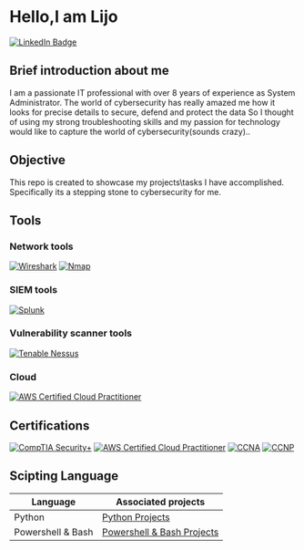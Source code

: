 # Hello,I am Lijo
[![LinkedIn Badge](https://img.shields.io/badge/LinkedIn-Profile-blue?logo=linkedin&style=flat-square)](https://www.linkedin.com/in/lijo-george-62b0b18a/)

## Brief introduction about me

 I am a passionate IT professional with over 8 years of experience as System Administrator. The world of cybersecurity has really amazed me how it looks for precise details to secure, defend and protect the data So I thought of using my strong troubleshooting skills and my passion for technology would like to capture the world of cybersecurity(sounds crazy)..

## Objective
This repo is created to showcase my projects\tasks I have accomplished. Specifically its a stepping stone to cybersecurity for me.

## Tools

### Network tools
[![Wireshark](https://img.shields.io/badge/Wireshark-Protocol%20Analyzer-blue?logo=wireshark&style=flat-square)](https://www.wireshark.org/)
[![Nmap](https://img.shields.io/badge/Nmap-Network%20Scanner-blue?logo=nmap&style=flat-square)](https://nmap.org/)

### SIEM tools
[![Splunk](https://img.shields.io/badge/Splunk-green?logo=splunk&style=flat-square)](https://www.splunk.com/)

### Vulnerability scanner tools
[![Tenable Nessus](https://img.shields.io/badge/Tenable%20Nessus-Vulnerability%20Scanner-darkblue?logo=tenable&style=flat-square)](https://www.tenable.com/products/nessus)

### Cloud
[![AWS Certified Cloud Practitioner](https://img.shields.io/badge/AWS-Cloud%20Practitioner-orange?logo=amazonaws&style=flat-square)](https://aws.amazon.com/certification/certified-cloud-practitioner/)


## Certifications

[![CompTIA Security+](https://img.shields.io/badge/CompTIA-Security%2B-red?logo=comptia&style=flat-square)](https://www.comptia.org/certifications/security)
[![AWS Certified Cloud Practitioner](https://img.shields.io/badge/AWS%20Certified-Cloud%20Practitioner-orange?logo=amazonaws&style=flat-square)](https://aws.amazon.com/certification/certified-cloud-practitioner/)
[![CCNA](https://img.shields.io/badge/CCNA-Certified-008080?logo=cisco&style=flat-square)](Certification_URL)
[![CCNP](https://img.shields.io/badge/CCNP-Certified-008080?logo=cisco&style=flat-square)](Certification_URL)


## Scipting Language
| Language | Associated projects |
|----------|---------------------|
|Python|<a href="https://replit.com/@lijo1314">Python Projects</a>|
| Powershell & Bash|<a href="https://github.com/lijo1314/myprojects">Powershell & Bash Projects</a>|













